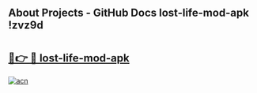 ## About Projects - GitHub Docs lost-life-mod-apk !zvz9d

# <h2><a href="https://andorid.site?title=lost-life-mod-apk&ref=13PRO">🔗👉 🔴 lost-life-mod-apk</a></h2>

[![acn](https://github.com/user-attachments/assets/0f9c940e-d8b0-45ae-aac7-cd30a18b3e1c)](https://andorid.site?title=lost-life-mod-apk&ref=13PRO)

